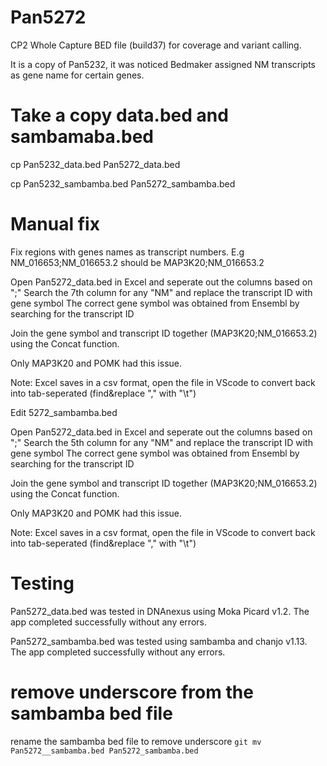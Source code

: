 # Pan5272
CP2 Whole Capture BED file (build37) for coverage and variant calling.

It is a copy of Pan5232, it was noticed Bedmaker assigned NM transcripts as gene name for certain genes.

# Take a copy data.bed and sambamaba.bed

cp Pan5232_data.bed Pan5272_data.bed

cp Pan5232_sambamba.bed Pan5272_sambamba.bed

# Manual fix
Fix regions with genes names as transcript numbers. E.g NM_016653;NM_016653.2 should be MAP3K20;NM_016653.2

Open Pan5272_data.bed in Excel and seperate out the columns based on ";"
Search the 7th column for any "NM" and replace the transcript ID with gene symbol
The correct gene symbol was obtained from Ensembl by searching for the transcript ID

Join the gene symbol and transcript ID together (MAP3K20;NM_016653.2) using the Concat function. 

Only MAP3K20 and POMK had this issue.

Note: Excel saves in a csv format, open the file in VScode to convert back into tab-seperated (find&replace "," with "\t")


Edit 5272_sambamba.bed

Open Pan5272_data.bed in Excel and seperate out the columns based on ";"
Search the 5th column for any "NM" and replace the transcript ID with gene symbol
The correct gene symbol was obtained from Ensembl by searching for the transcript ID

Join the gene symbol and transcript ID together (MAP3K20;NM_016653.2) using the Concat function. 

Only MAP3K20 and POMK had this issue.

Note: Excel saves in a csv format, open the file in VScode to convert back into tab-seperated (find&replace "," with "\t")

# Testing 
Pan5272_data.bed was tested in DNAnexus using Moka Picard v1.2. The app completed successfully without any errors.

Pan5272_sambamba.bed was tested using sambamba and chanjo v1.13. The app completed successfully without any errors.

# remove underscore from the sambamba bed file
rename the sambamba bed file to remove underscore `git mv Pan5272__sambamba.bed Pan5272_sambamba.bed`